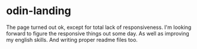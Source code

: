 # odin-landing

The page turned out ok, except for total lack of responsiveness.
I'm looking forward to figure the responsive things out some day.
As well as improving my english skills.
And writing proper readme files too.
